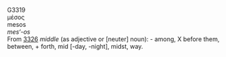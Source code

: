 G3319  
μέσος  
mesos  
*mes‘-os*  
From [3326](g3326) *middle* (as adjective or \[neuter\] noun): - among,
X before them, between, + forth, mid \[-day, -night\], midst, way.  
